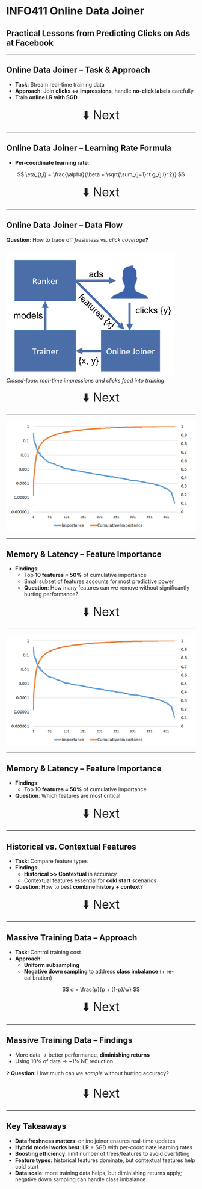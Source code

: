 # INFO411 Online Data Joiner
## Practical Lessons from Predicting Clicks on Ads at Facebook

---

## Online Data Joiner – Task & Approach

- **Task**: Stream real-time training data  
- **Approach**: Join **clicks ↔ impressions**, handle **no-click labels** carefully  
- Train **online LR with SGD**  

<div style="text-align: center; margin-top: 1rem;">
<a href="#question-1" style="font-size: 2rem; text-decoration: none;">⬇️ Next</a>
</div>

---

## Online Data Joiner – Learning Rate Formula

- **Per-coordinate learning rate**:

$$
\eta_{t,i} = \frac{\alpha}{\beta + \sqrt{\sum_{j=1}^t g_{j,i}^2}}
$$

<div style="text-align: center; margin-top: 1rem;">
<a href="#question-1" style="font-size: 2rem; text-decoration: none;">⬇️ Next</a>
</div>

---

## Online Data Joiner – Data Flow

**Question**: How to trade off *freshness* vs. *click coverage*❓

![Online Joiner Flow](OnlineJoinerFlow.png)  
*Closed-loop: real-time impressions and clicks feed into training*

<div style="text-align: center; margin-top: 0.5rem;">
<a href="#memory-trees" style="font-size: 2rem; text-decoration: none;">⬇️ Next</a>
</div>

---

![Feature Importance vs Cumulative](ImportanceVsCummulativeImp.png)

---

## Memory & Latency – Feature Importance
<div id="memory-features">

- **Findings**:
  - Top **10 features ≈ 50%** of cumulative importance  
  - Small subset of features accounts for most predictive power  
  - **Question**: How many features can we remove without significantly hurting performance?

<div style="text-align: center; margin-top: 1rem;">
<a href="#historical-context" style="font-size: 2rem; text-decoration: none;">⬇️ Next</a>
</div>

</div>


---

![Feature Importance vs Cumulative](ImportanceVsCummulativeImp.png)

---

## Memory & Latency – Feature Importance
<div id="memory-features">

- **Findings**:  
  - Top **10 features ≈ 50%** of cumulative importance  
- **Question**: Which features are most critical

<div style="text-align: center; margin-top: 1rem;">
<a href="#historical-context" style="font-size: 2rem; text-decoration: none;">⬇️ Next</a>
</div>

---

## Historical vs. Contextual Features
<div id="historical-context">

- **Task**: Compare feature types  
- **Findings**:  
  - **Historical >> Contextual** in accuracy  
  - Contextual features essential for **cold start** scenarios  
- **Question**: How to best **combine history + context**?

<div style="text-align: center; margin-top: 1rem;">
<a href="#massive-approach" style="font-size: 2rem; text-decoration: none;">⬇️ Next</a>
</div>

---

## Massive Training Data – Approach
<div id="massive-approach">

- **Task**: Control training cost  
- **Approach**:  
  - **Uniform subsampling**  
  - **Negative down sampling** to address **class imbalance** (+ re-calibration)  

$$
q = \frac{p}{p + (1-p)/w}
$$

<div style="text-align: center; margin-top: 1rem;">
<a href="#massive-findings" style="font-size: 2rem; text-decoration: none;">⬇️ Next</a>
</div>

---

## Massive Training Data – Findings
<div id="massive-findings">

- More data → better performance, **diminishing returns**  
- Using 10% of data → ~1% NE reduction  

❓ **Question**: How much can we *sample* without hurting accuracy?  

<div style="text-align: center; margin-top: 1rem;">
<a href="#key-takeaways" style="font-size: 2rem; text-decoration: none;">⬇️ Next</a>
</div>

---

## Key Takeaways
<div id="key-takeaways">

- **Data freshness matters**: online joiner ensures real-time updates  
- **Hybrid model works best**: LR + SGD with per-coordinate learning rates  
- **Boosting efficiency**: limit number of trees/features to avoid overfitting  
- **Feature types**: historical features dominate, but contextual features help cold start  
- **Data scale**: more training data helps, but diminishing returns apply; negative down sampling can handle class imbalance  

</div>
